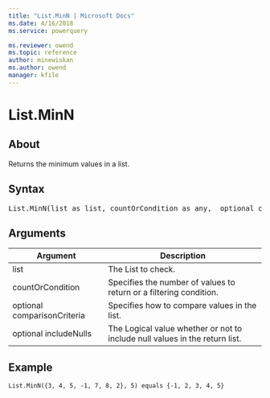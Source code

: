 ```yaml
---
title: "List.MinN | Microsoft Docs"
ms.date: 4/16/2018
ms.service: powerquery

ms.reviewer: owend
ms.topic: reference
author: minewiskan
ms.author: owend
manager: kfile
---
```

# List.MinN

  
## About  
Returns the minimum values in a list.  
  
## Syntax

<pre>
List.MinN(list as list, countOrCondition as any,  optional comparisonCriteria as any, optional includeNulls as nullable logical) as list  
</pre>
  
## Arguments  
  
|Argument|Description|  
|------------|---------------|  
|list|The List to check.|  
|countOrCondition|Specifies the number of values to return or a filtering condition.|  
|optional comparisonCriteria|Specifies how to compare values in the list.|  
|optional includeNulls|The Logical value whether or not to include null values in the return list.|  
  
## Example  
  
```powerquery-m
List.MinN({3, 4, 5, -1, 7, 8, 2}, 5) equals {-1, 2, 3, 4, 5}  
```  
